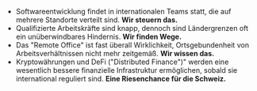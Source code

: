 
- Softwareentwicklung findet in internationalen Teams statt, die auf mehrere Standorte verteilt sind.  **Wir steuern das.**
- Qualifizierte Arbeitskräfte sind knapp, dennoch sind Ländergrenzen oft ein unüberwindbares Hindernis. **Wir finden Wege.**
- Das "Remote Office" ist fast überall Wirklichkeit, Ortsgebundenheit von Arbeitsverhältnissen nicht mehr zeitgemäß. **Wir wissen das.**
- Kryptowährungen und DeFi ("Distributed Finance")" werden eine wesentlich bessere finanzielle Infrastruktur ermöglichen, 
  sobald sie international reguliert sind. **Eine Riesenchance für die Schweiz.**
  


